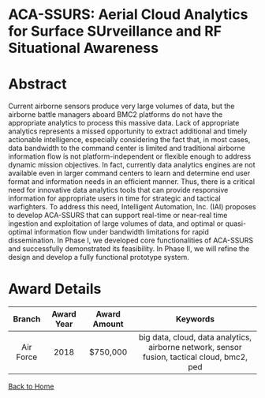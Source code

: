 
ACA-SSURS: Aerial Cloud Analytics for Surface SUrveillance and RF Situational Awareness
=======================================================================================

# Abstract


Current airborne sensors produce very large volumes of data, but the airborne battle managers aboard BMC2 platforms do not have the appropriate analytics to process this massive data. Lack of appropriate analytics represents a missed opportunity to extract additional and timely actionable intelligence, especially considering the fact that, in most cases, data bandwidth to the command center is limited and traditional airborne information flow is not platform-independent or flexible enough to address dynamic mission objectives. In fact, currently data analytics engines are not available even in larger command centers to learn and determine end user format and information needs in an efficient manner. Thus, there is a critical need for innovative data analytics tools that can provide responsive information for appropriate users in time for strategic and tactical warfighters. To address this need, Intelligent Automation, Inc. (IAI) proposes to develop ACA-SSURS that can support real-time or near-real time ingestion and exploitation of large volumes of data, and optimal or quasi-optimal information flow under bandwidth limitations for rapid dissemination. In Phase I, we developed core functionalities of ACA-SSURS and successfully demonstrated its feasibility. In Phase II, we will refine the design and develop a fully functional prototype system.  

# Award Details

|Branch|Award Year|Award Amount|Keywords|
| :---: | :---: | :---: | :---: |
|Air Force|2018|$750,000|big data, cloud, data analytics, airborne network, sensor fusion, tactical cloud, bmc2, ped|
  
  


[Back to Home](https://github.com/chrischow/dod_sbir_awards#1384)